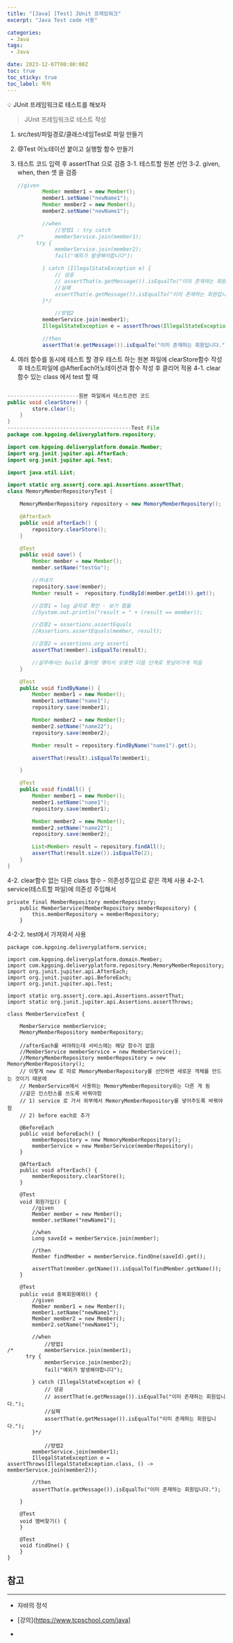 ```yaml
---
title: "[Java] [Test] JUnit 프레임워크"
excerpt: "Java Test code 사용"

categories:
 - Java
tags:
 - Java

date: 2023-12-07T00:00:00Z
toc: true
toc_sticky: true
toc_label: 목차
---
```

<aside>
💡 JUnit 프레임워크로 테스트를 해보자
</aside>

> JUnit 프레임워크로 테스트 작성

1. src/test/파일경로/클래스네임Test로 파일 만들기
2. @Test 어노테이션 붙이고 실행할 함수 만들기
3. 테스트 코드 입력 후 assertThat 으로 검증
  3-1. 테스트할 원본 선언
  3-2. given, when, then 셋 을 검증

      ```java
      //given
              Member member1 = new Member();
              member1.setName("newName1");
              Member member2 = new Member();
              member2.setName("newName1");

              //when
                  //방법1 : try catch
      /*          memberService.join(member1);
            try {
                  memberService.join(member2);
                  fail("예외가 발생해야합니다");

              } catch (IllegalStateException e) {
                  // 성공
                  // assertThat(e.getMessage()).isEqualTo("이미 존재하는 회원입니다.");
                  //실패
                  assertThat(e.getMessage()).isEqualTo("이미 존재하는 회원입니다.");
              }*/

                  //방법2
              memberService.join(member1);
              IllegalStateException e = assertThrows(IllegalStateException.class, () -> memberService.join(member2));

              //then
              assertThat(e.getMessage()).isEqualTo("이미 존재하는 회원입니다.");
      ```

4. 여러 함수를 동시에 테스트 할 경우 테스트 하는 원본 파일에 clearStore함수 작성 후 테스트파일에 @AfterEach어노테이션과 함수 작성 후 클리어 적용
  4-1. clear함수 있는 class 에서 test 할 때

  ```java

  -----------------------원본 파일에서 테스트관련 코드
  public void clearStore() {
          store.clear();
      }
  }
  ----------------------------------------Test File
  package com.kpgoing.deliveryplatform.repository;

  import com.kpgoing.deliveryplatform.domain.Member;
  import org.junit.jupiter.api.AfterEach;
  import org.junit.jupiter.api.Test;

  import java.util.List;

  import static org.assertj.core.api.Assertions.assertThat;
  class MemoryMemberRepositoryTest {

      MemoryMemberRepository repository = new MemoryMemberRepository();

      @AfterEach
      public void afterEach() {
          repository.clearStore();
      }

      @Test
      public void save() {
          Member member = new Member();
          member.setName("testGo");

          //꺼내기
          repository.save(member);
          Member result =  repository.findById(member.getId()).get();

          //검증1 = log 글자로 확인 - 보기 힘듦
          //System.out.println("result = " + (result == member));

          //검증2 = assertions.assertEquals
          //Assertions.assertEquals(member, result);

          //검증2 = assertions.org asserti
          assertThat(member).isEqualTo(result);

          //실무에서는 build 툴이랑 엮어서 오류면 다음 단계로 못넘어가게 막음
      }

      @Test
      public void findByName() {
          Member member1 = new Member();
          member1.setName("name1");
          repository.save(member1);

          Member member2 = new Member();
          member2.setName("name22");
          repository.save(member2);

          Member result = repository.findByName("name1").get();

          assertThat(result).isEqualTo(member1);

      }

      @Test
      public void findAll() {
          Member member1 = new Member();
          member1.setName("name1");
          repository.save(member1);

          Member member2 = new Member();
          member2.setName("name22");
          repository.save(member2);

          List<Member> result = repository.findAll();
          assertThat(result.size()).isEqualTo(2);
      }
  }
  ```

4-2. clear함수 없는 다른 class  함수 - 의존성주입으로 같은 객체 사용
  4-2-1. service(테스트할 파일)에 의존성 주입해서


    private final MemberRepository memberRepository;
        public MemberService(MemberRepository memberRepository) {
            this.memberRepository = memberRepository;
        }


  4-2-2. test에서 가져와서 사용


    package com.kpgoing.deliveryplatform.service;

    import com.kpgoing.deliveryplatform.domain.Member;
    import com.kpgoing.deliveryplatform.repository.MemoryMemberRepository;
    import org.junit.jupiter.api.AfterEach;
    import org.junit.jupiter.api.BeforeEach;
    import org.junit.jupiter.api.Test;

    import static org.assertj.core.api.Assertions.assertThat;
    import static org.junit.jupiter.api.Assertions.assertThrows;

    class MemberServiceTest {

        MemberService memberService;
        MemoryMemberRepository memberRepository;

        //afterEach를 써야하는데 서비스에는 해당 함수가 없음
        //MemberService memberService = new MemberService();
        //MemoryMemberRepository memberRepository = new MemoryMemberRepository();
        // 이렇게 new 로 따로 MemoryMemberRepository를 선언하면 새로운 객체를 만드는 것이기 때문에
        // MemberService에서 사용하는 MemoryMemberRepository와는 다른 게 됨
        //같은 인스턴스를 쓰도록 바꿔야함
        // 1) service 로 가서 외부에서 MemoryMemberRepository를 넣어주도록 바꿔야 함
        // 2) before each로 추가

        @BeforeEach
        public void beforeEach() {
            memberRepository = new MemoryMemberRepository();
            memberService = new MemberService(memberRepository);
        }

        @AfterEach
        public void afterEach() {
            memberRepository.clearStore();
        }

        @Test
        void 회원가입() {
            //given
            Member member = new Member();
            member.setName("newName1");

            //when
            Long saveId = memberService.join(member);

            //then
            Member findMember = memberService.findOne(saveId).get();

            assertThat(member.getName()).isEqualTo(findMember.getName());
        }

        @Test
        public void 중복회원예외() {
            //given
            Member member1 = new Member();
            member1.setName("newName1");
            Member member2 = new Member();
            member2.setName("newName1");

            //when
                //방법1
    /*          memberService.join(member1);
          try {
                memberService.join(member2);
                fail("예외가 발생해야합니다");

            } catch (IllegalStateException e) {
                // 성공
                // assertThat(e.getMessage()).isEqualTo("이미 존재하는 회원입니다.");
                //실패
                assertThat(e.getMessage()).isEqualTo("이미 존재하는 회원입니다.");
            }*/

                //방법2
            memberService.join(member1);
            IllegalStateException e = assertThrows(IllegalStateException.class, () -> memberService.join(member2));

            //then
            assertThat(e.getMessage()).isEqualTo("이미 존재하는 회원입니다.");

        }

        @Test
        void 멤버찾기() {
        }

        @Test
        void findOne() {
        }
    }



## 참고

---


- 자바의 정석
- [강의](https://www.tcpschool.com/java]

-